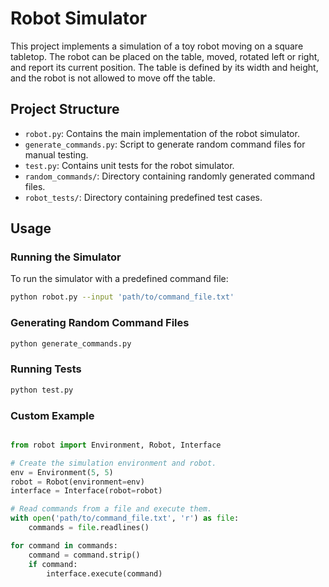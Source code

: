 # Robot Simulator

This project implements a simulation of a toy robot moving on a square tabletop. The robot can be placed on the table, moved, rotated left or right, and report its current position. The table is defined by its width and height, and the robot is not allowed to move off the table.

## Project Structure

- `robot.py`: Contains the main implementation of the robot simulator.
- `generate_commands.py`: Script to generate random command files for manual testing.
- `test.py`: Contains unit tests for the robot simulator.
- `random_commands/`: Directory containing randomly generated command files.
- `robot_tests/`: Directory containing predefined test cases.

## Usage

### Running the Simulator

To run the simulator with a predefined command file:

```sh
python robot.py --input 'path/to/command_file.txt'

```
### Generating Random Command Files

```sh
python generate_commands.py
```

### Running Tests

```sh
python test.py
```

### Custom Example

```py

from robot import Environment, Robot, Interface

# Create the simulation environment and robot.
env = Environment(5, 5)
robot = Robot(environment=env)
interface = Interface(robot=robot)

# Read commands from a file and execute them.
with open('path/to/command_file.txt', 'r') as file:
    commands = file.readlines()

for command in commands:
    command = command.strip()
    if command:
        interface.execute(command)
```